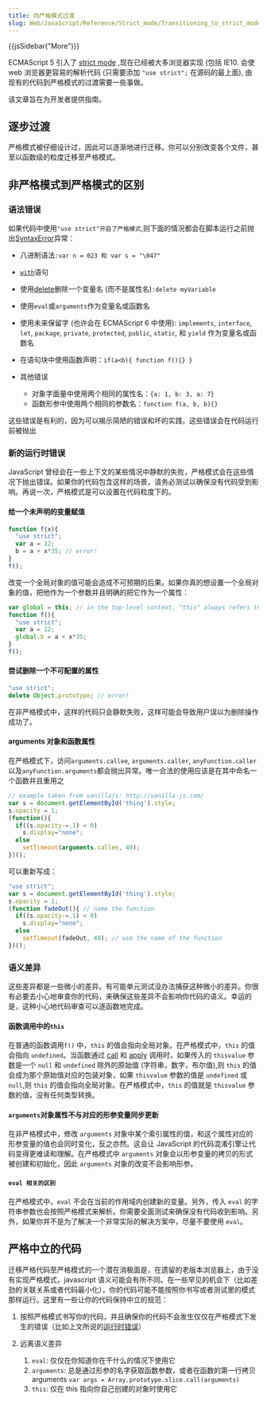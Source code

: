 ```yaml
---
title: 向严格模式过渡
slug: Web/JavaScript/Reference/Strict_mode/Transitioning_to_strict_mode
---
```


{{jsSidebar("More")}}

ECMAScript 5 引入了 [strict mode](/zh-CN/docs/JavaScript/Strict_mode) ,现在已经被大多浏览器实现 (包括 IE10. 会使 web 浏览器更容易的解析代码 (只需要添加 `"use strict";` 在源码的最上面), 由现有的代码到严格模式的过渡需要一些事做。

该文章旨在为开发者提供指南。

## 逐步过渡

严格模式被仔细设计过，因此可以逐渐地进行迁移。你可以分别改变各个文件，甚至以函数级的粒度迁移至严格模式。

## 非严格模式到严格模式的区别

### 语法错误

如果代码中使用`"use strict"开启了严格模式`,则下面的情况都会在脚本运行之前抛出[SyntaxError](/zh-CN/docs/Core_JavaScript_1.5_Guide/SyntaxError)异常：

- 八进制语法`:var n = 023 和 var s = "\047"`
- [`with`](/zh-CN/docs/JavaScript/Reference/Statements/with)语句
- 使用[delete](/zh-CN/docs/JavaScript/Reference/Operators/delete)删除一个变量名 (而不是属性名)`:delete myVariable`
- 使用`eval`或`arguments`作为变量名或函数名
- 使用未来保留字 (也许会在 ECMAScript 6 中使用): `implements`, `interface`, `let`, `package`, `private`, `protected`, `public`, `static`, 和 `yield` 作为变量名或函数名
- 在语句块中使用函数声明：`if(a<b){ function f(){} }`
- 其他错误

  - 对象字面量中使用两个相同的属性名：`{a: 1, b: 3, a: 7}`
  - 函数形参中使用两个相同的参数名：`function f(a, b, b){}`

这些错误是有利的，因为可以揭示简陋的错误和坏的实践，这些错误会在代码运行前被抛出

### 新的运行时错误

JavaScript 曾经会在一些上下文的某些情况中静默的失败，严格模式会在这些情况下抛出错误。如果你的代码包含这样的场景，请务必测试以确保没有代码受到影响。再说一次，严格模式是可以设置在代码粒度下的。

#### 给一个未声明的变量赋值

```js
function f(x){
  "use strict";
  var a = 12;
  b = a + x*35; // error!
}
f();
```

改变一个全局对象的值可能会造成不可预期的后果。如果你真的想设置一个全局对象的值，把他作为一个参数并且明确的把它作为一个属性：

```js
var global = this; // in the top-level context, "this" always refers the global object
function f(){
  "use strict";
  var a = 12;
  global.b = a + x*35;
}
f();
```

#### 尝试删除一个不可配置的属性

```js
"use strict";
delete Object.prototype; // error!
```

在非严格模式中，这样的代码只会静默失败，这样可能会导致用户误以为删除操作成功了。

#### arguments 对象和函数属性

在严格模式下，访问`arguments.callee`, `arguments.caller`, `anyFunction.caller`以及`anyFunction.arguments`都会抛出异常。唯一合法的使用应该是在其中命名一个函数并且重用之

```js
// example taken from vanillajs: http://vanilla-js.com/
var s = document.getElementById('thing').style;
s.opacity = 1;
(function(){
  if((s.opacity-=.1) < 0)
    s.display="none";
  else
    setTimeout(arguments.callee, 40);
})();
```

可以重新写成：

```js
"use strict";
var s = document.getElementById('thing').style;
s.opacity = 1;
(function fadeOut(){ // name the function
  if((s.opacity-=.1) < 0)
    s.display="none";
  else
    setTimeout(fadeOut, 40); // use the name of the function
})();
```

### 语义差异

这些差异都是一些微小的差异。有可能单元测试没办法捕获这种微小的差异。你很有必要去小心地审查你的代码，来确保这些差异不会影响你代码的语义。幸运的是，这种小心地代码审查可以逐函数地完成。

#### 函数调用中的`this`

在普通的函数调用`f()` 中，`this` 的值会指向全局对象。在严格模式中，`this` 的值会指向 `undefined`。当函数通过 [call](/zh-CN/docs/Core_JavaScript_1.5_Reference/Global_Objects/Function/call) 和 [apply](/zh-CN/docs/Core_JavaScript_1.5_Reference/Global_Objects/Function/apply) 调用时，如果传入的 `thisvalue` 参数是一个 `null` 和 `undefined` 除外的原始值 (字符串，数字，布尔值),则 `this` 的值会成为那个原始值对应的包装对象，如果 `thisvalue` 参数的值是 `undefined` 或 `null`,则 `this` 的值会指向全局对象。在严格模式中，`this` 的值就是 `thisvalue` 参数的值，没有任何类型转换。

#### `arguments`对象属性不与对应的形参变量同步更新

在非严格模式中，修改 `arguments` 对象中某个索引属性的值，和这个属性对应的形参变量的值也会同时变化，反之亦然。这会让 JavaScript 的代码混淆引擎让代码变得更难读和理解。在严格模式中 `arguments` 对象会以形参变量的拷贝的形式被创建和初始化，因此 `arguments` 对象的改变不会影响形参。

#### `eval 相关的区别`

在严格模式中，`eval` 不会在当前的作用域内创建新的变量。另外，传入 `eval` 的字符串参数也会按照严格模式来解析。你需要全面测试来确保没有代码收到影响。另外，如果你并不是为了解决一个非常实际的解决方案中，尽量不要使用 `eval`。

## 严格中立的代码

迁移严格代码至严格模式的一个潜在消极面是，在遗留的老版本浏览器上，由于没有实现严格模式，javascript 语义可能会有所不同。在一些罕见的机会下（比如差劲的关联关系或者代码最小化），你的代码可能不能按照你书写或者测试里的模式那样运行。这里有一些让你的代码保持中立的规范：

1. 按照严格模式书写你的代码，并且确保你的代码不会发生仅仅在严格模式下发生的错误（比如上文所说的[运行时错误](#)）
2. 远离语义差异

    1. `eval`: 仅仅在你知道你在干什么的情况下使用它
    2. `arguments`: 总是通过形参的名字获取函数参数，或者在函数的第一行拷贝 arguments
        `var args = Array.prototype.slice.call(arguments)`
    3. `this`: 仅在 this 指向你自己创建的对象时使用它
